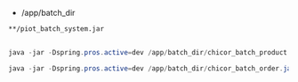 * /app/batch_dir

```sh 
**/piot_batch_system.jar
```

```java

java -jar -Dspring.pros.active=dev /app/batch_dir/chicor_batch_product.jar --job.name=BT_SC_JOB_056 --server.port=0 
```

```java
java -jar -Dspring.pros.active=dev /app/batch_dir/chicor_batch_order.jar --job.name=BT_SC_JOB_014 --server.port=0 

```







